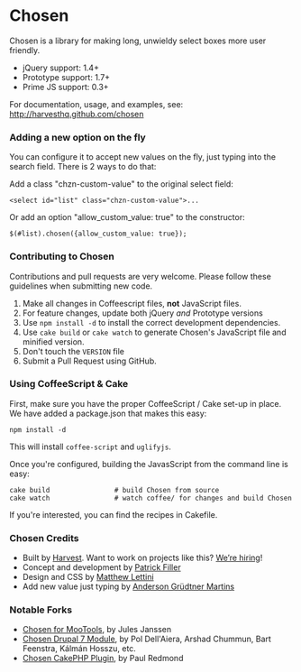 # Chosen

Chosen is a library for making long, unwieldy select boxes more user friendly.

- jQuery support: 1.4+
- Prototype support: 1.7+
- Prime JS support: 0.3+

For documentation, usage, and examples, see:
http://harvesthq.github.com/chosen

### Adding a new option on the fly

You can configure it to accept new values on the fly, just typing into the search field.
There is 2 ways to do that:

Add a class "chzn-custom-value" to the original select field:
```
<select id="list" class="chzn-custom-value">...
```

Or add an option "allow_custom_value: true" to the constructor:
```
$(#list).chosen({allow_custom_value: true});
```

### Contributing to Chosen

Contributions and pull requests are very welcome. Please follow these guidelines when submitting new code.

1. Make all changes in Coffeescript files, **not** JavaScript files.
2. For feature changes, update both jQuery *and* Prototype versions
3. Use `npm install -d` to install the correct development dependencies.
4. Use `cake build` or `cake watch` to generate Chosen's JavaScript file and minified version.
5. Don't touch the `VERSION` file
6. Submit a Pull Request using GitHub.

### Using CoffeeScript & Cake

First, make sure you have the proper CoffeeScript / Cake set-up in place. We have added a package.json that makes this easy:

```
npm install -d
```

This will install `coffee-script` and `uglifyjs`.

Once you're configured, building the JavasScript from the command line is easy:

    cake build                # build Chosen from source
    cake watch                # watch coffee/ for changes and build Chosen

If you're interested, you can find the recipes in Cakefile.


### Chosen Credits

- Built by [Harvest](http://www.getharvest.com/). Want to work on projects like this? [We’re hiring](http://www.getharvest.com/careers)!
- Concept and development by [Patrick Filler](http://www.patrickfiller.com/)
- Design and CSS by [Matthew Lettini](http://matthewlettini.com/)
- Add new value just typing by [Anderson Grüdtner Martins](http://about.me/andersonmartins)

### Notable Forks

- [Chosen for MooTools](https://github.com/julesjanssen/chosen), by Jules Janssen
- [Chosen Drupal 7 Module](http://drupal.org/project/chosen), by Pol Dell'Aiera, Arshad Chummun, Bart Feenstra, Kálmán Hosszu, etc.
- [Chosen CakePHP Plugin](https://github.com/paulredmond/chosen-cakephp), by Paul Redmond
